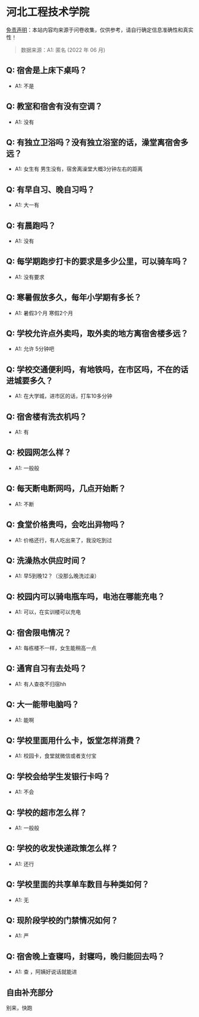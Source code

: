 # 河北工程技术学院

[免责声明](https://colleges.chat/#_3)：本站内容均来源于问卷收集，仅供参考，请自行确定信息准确性和真实性！

> 数据来源：A1: 匿名 (2022 年 06 月)

## Q: 宿舍是上床下桌吗？

- A1: 不是

## Q: 教室和宿舍有没有空调？

- A1: 没有

## Q: 有独立卫浴吗？没有独立浴室的话，澡堂离宿舍多远？

- A1: 女生有 男生没有，宿舍离澡堂大概3分钟左右的距离

## Q: 有早自习、晚自习吗？

- A1: 大一有

## Q: 有晨跑吗？

- A1: 没有

## Q: 每学期跑步打卡的要求是多少公里，可以骑车吗？

- A1: 没有要求

## Q: 寒暑假放多久，每年小学期有多长？

- A1: 暑假3个月 寒假2个月

## Q: 学校允许点外卖吗，取外卖的地方离宿舍楼多远？

- A1: 允许 5分钟吧

## Q: 学校交通便利吗，有地铁吗，在市区吗，不在的话进城要多久？

- A1: 在大学城，进市区的话，打车10多分钟

## Q: 宿舍楼有洗衣机吗？

- A1: 有

## Q: 校园网怎么样？

- A1: 一般般

## Q: 每天断电断网吗，几点开始断？

- A1: 不断

## Q: 食堂价格贵吗，会吃出异物吗？

- A1: 价格还行，有人吃出来了，我没吃到过

## Q: 洗澡热水供应时间？

- A1: 早5到晚12？（没那么晚洗过澡）

## Q: 校园内可以骑电瓶车吗，电池在哪能充电？

- A1: 可以，在实训楼可以充电

## Q: 宿舍限电情况？

- A1: 每栋楼不一样，女生能稍高一点

## Q: 通宵自习有去处吗？

- A1: 有人查夜不归宿hh

## Q: 大一能带电脑吗？

- A1: 能啊

## Q: 学校里面用什么卡，饭堂怎样消费？

- A1: 校园卡，食堂就微信或者支付宝

## Q: 学校会给学生发银行卡吗？

- A1: 不会

## Q: 学校的超市怎么样？

- A1: 一般般

## Q: 学校的收发快递政策怎么样？

- A1: 还行

## Q: 学校里面的共享单车数目与种类如何？

- A1: 无

## Q: 现阶段学校的门禁情况如何？

- A1: 严

## Q: 宿舍晚上查寝吗，封寝吗，晚归能回去吗？

- A1: 查 ，阿姨好说话就能进

## 自由补充部分

别来，快跑